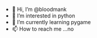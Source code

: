 - 👋 Hi, I’m @bloodmank
- 👀 I’m interested in python
- 🌱 I’m currently learning pygame
- 📫 How to reach me ...no

<!---
bloodmank/bloodmank is a ✨ special ✨ repository because its `README.md` (this file) appears on your GitHub profile.
You can click the Preview link to take a look at your changes.
--->
